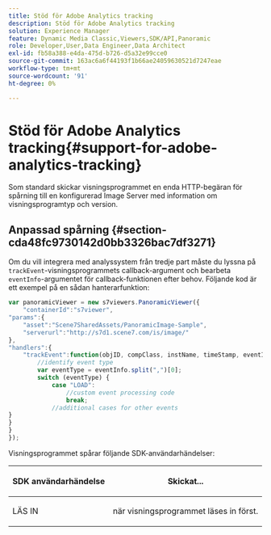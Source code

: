```yaml
---
title: Stöd för Adobe Analytics tracking
description: Stöd för Adobe Analytics tracking
solution: Experience Manager
feature: Dynamic Media Classic,Viewers,SDK/API,Panoramic
role: Developer,User,Data Engineer,Data Architect
exl-id: fb58a388-e4da-475d-b726-d5a32e99cce0
source-git-commit: 163ac6a6f44193f1b66ae24059630521d7247eae
workflow-type: tm+mt
source-wordcount: '91'
ht-degree: 0%

---
```


# Stöd för Adobe Analytics tracking{#support-for-adobe-analytics-tracking}

Som standard skickar visningsprogrammet en enda HTTP-begäran för spårning till en konfigurerad Image Server med information om visningsprogramtyp och version.

## Anpassad spårning {#section-cda48fc9730142d0bb3326bac7df3271}

Om du vill integrera med analyssystem från tredje part måste du lyssna på `trackEvent`-visningsprogrammets callback-argument och bearbeta `eventInfo`-argumentet för callback-funktionen efter behov. Följande kod är ett exempel på en sådan hanterarfunktion:

```javascript {.line-numbers}
var panoramicViewer = new s7viewers.PanoramicViewer({
    "containerId":"s7viewer",
"params":{
    "asset":"Scene7SharedAssets/PanoramicImage-Sample",
    "serverurl":"http://s7d1.scene7.com/is/image/"
},
"handlers":{
    "trackEvent":function(objID, compClass, instName, timeStamp, eventInfo) {
        //identify event type
        var eventType = eventInfo.split(",")[0];
        switch (eventType) {
            case "LOAD":
                //custom event processing code
                break;
            //additional cases for other events
}
}
}
});
```

Visningsprogrammet spårar följande SDK-användarhändelser:

<table id="table_5D090E6614974D968E1A93B5727D859C"> 
 <thead> 
  <tr> 
   <th colname="col1" class="entry"> <p>SDK användarhändelse </p> </th> 
   <th colname="col2" class="entry"> <p>Skickat... </p> </th> 
  </tr> 
 </thead>
 <tbody> 
  <tr> 
   <td colname="col1"> <p> <span class="codeph"> LÄS IN </span> </p> </td> 
   <td colname="col2"> <p>när visningsprogrammet läses in först. </p> </td> 
  </tr> 
 </tbody> 
</table>
